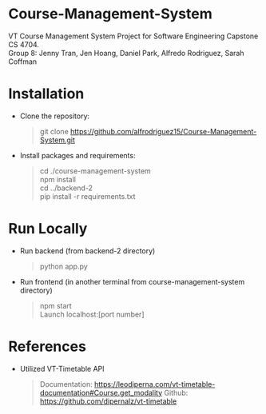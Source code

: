 # Course-Management-System
VT Course Management System Project for Software Engineering Capstone CS 4704.\
Group 8: Jenny Tran, Jen Hoang, Daniel Park, Alfredo Rodriguez, Sarah Coffman

# Installation

- Clone the repository:
  > git clone https://github.com/alfrodriguez15/Course-Management-System.git

- Install packages and requirements:
  > cd ./course-management-system\
  > npm install\
  > cd .\./backend-2\
  > pip install -r requirements.txt

# Run Locally

- Run backend (from backend-2 directory)
  > python app.py
- Run frontend (in another terminal from course-management-system directory)
  > npm start\
  > Launch localhost:\[port number]

# References
- Utilized VT-Timetable API
  > Documentation: https://leodiperna.com/vt-timetable-documentation#Course.get_modality
  > Github: https://github.com/dipernalz/vt-timetable
